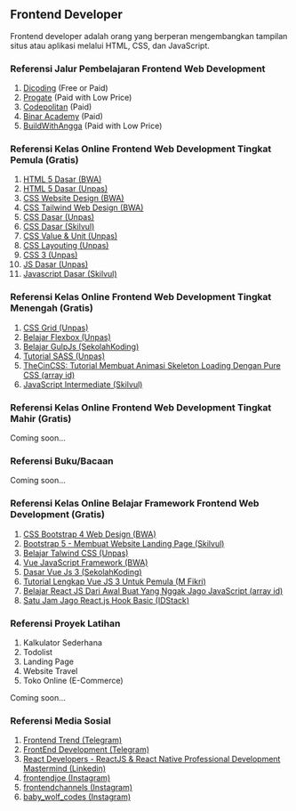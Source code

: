 ## Frontend Developer
Frontend developer adalah orang yang berperan mengembangkan tampilan situs atau aplikasi melalui HTML, CSS, dan JavaScript.
### Referensi Jalur Pembelajaran Frontend Web Development
1. [Dicoding](https://www.dicoding.com/learningpaths/22) (Free or Paid)
2. [Progate](https://progate.com/paths/frontend) (Paid with Low Price)
3. [Codepolitan](https://www.codepolitan.com/roadmap/) (Paid)
4. [Binar Academy](https://www.binaracademy.com/bootcamp/front-end-engineering) (Paid)
5. [BuildWithAngga](https://buildwithangga.com/journey/become-front-end-developer) (Paid with Low Price)

### Referensi Kelas Online Frontend Web Development Tingkat Pemula (Gratis)
1. [HTML 5 Dasar (BWA)](https://buildwithangga.com/kelas/html5-dasar?thumbnail=8WxBDfdcNv.19&main_leads=topics)
2. [HTML 5 Dasar (Unpas)](https://www.youtube.com/watch?v=NBZ9Ro6UKV8&list=PLFIM0718LjIVuONHysfOK0ZtiqUWvrx4F)
3. [CSS Website Design (BWA)](https://buildwithangga.com/kelas/css-website-design?thumbnail=uEVdnpahf3.20&main_leads=topics)
4. [CSS Tailwind Web Design (BWA)](https://buildwithangga.com/kelas/css-tailwind-web-design?thumbnail=F2jEb5HW5n.46&main_leads=topics)
5. [CSS Dasar (Unpas)](https://www.youtube.com/watch?v=CleFk3BZB3g&list=PLFIM0718LjIUBrbm6Gdh6k7ZUvPIAZm7p)
6. [CSS Dasar (Skilvul)](https://skilvul.com/courses/css-dasar)
7. [CSS Value & Unit (Unpas)](https://www.youtube.com/watch?v=3-quMftxV3Q&list=PLFIM0718LjIWon_W_QTK3UMzE-tFvOhaq)
8. [CSS Layouting (Unpas)](https://www.youtube.com/watch?v=Phn2eN6j0pg&list=PLFIM0718LjIUu4Ju9GUL5zpLcuq08TKYr)
9. [CSS 3 (Unpas)](https://www.youtube.com/watch?v=J0a6YUUAsd4&list=PLFIM0718LjIVCmrSWbZPKCccCkfFw-Naa)
10. [JS Dasar (Unpas)](https://www.youtube.com/watch?v=RUTV_5m4VeI&list=PLFIM0718LjIWXagluzROrA-iBY9eeUt4w)
11. [Javascript Dasar (Skilvul)](https://skilvul.com/courses/javascript-dasar)

### Referensi Kelas Online Frontend Web Development Tingkat Menengah (Gratis)
1. [CSS Grid (Unpas)](https://www.youtube.com/watch?v=qCMLP6GtyBc&list=PLFIM0718LjIXmbwX0dEsoRVX-PC16vmuw)
2. [Belajar Flexbox (Unpas)](https://www.youtube.com/watch?v=-J372iDFU8Y&list=PLFIM0718LjIU1lWlM34j6E9fMlrrSGZ1k)
3. [Belajar GulpJs (SekolahKoding)](https://sekolahkoding.com/kelas/belajar-gulpjs)
4. [Tutorial SASS (Unpas)](https://www.youtube.com/watch?v=XZXBqpGU8n4&list=PLFIM0718LjIUqemgG97MAOK0J_berlQM5)
5. [TheCinCSS: Tutorial Membuat Animasi Skeleton Loading Dengan Pure CSS (array id)](https://www.youtube.com/watch?v=-rV0SW-Do7U)
6. [JavaScript Intermediate (Skilvul)](https://skilvul.com/courses/javascript-intermediate)

### Referensi Kelas Online Frontend Web Development Tingkat Mahir (Gratis)
Coming soon...


### Referensi Buku/Bacaan
Coming soon...


### Referensi Kelas Online Belajar Framework Frontend Web Development (Gratis)
1. [CSS Bootstrap 4 Web Design (BWA)](https://buildwithangga.com/kelas/css-bootstrap-4-web-design?thumbnail=eqBUzarKNm.23&main_leads=topics)
2. [Bootstrap 5 - Membuat Website Landing Page (Skilvul)](https://skilvul.com/courses/bootstrap-5-membuat-website-landing-page)
3. [Belajar Talwind CSS (Unpas)](https://www.youtube.com/watch?v=XZXBqpGU8n4&list=PLFIM0718LjIUqemgG97MAOK0J_berlQM5)
5. [Vue JavaScript Framework (BWA)](https://buildwithangga.com/kelas/vue-javascript-framework?thumbnail=cLnqV8LKU9.9&main_leads=topics)
6. [Dasar Vue Js 3 (SekolahKoding)](https://sekolahkoding.com/kelas/dasar-vue-js-3)
7. [Tutorial Lengkap Vue JS 3 Untuk Pemula (M Fikri)](https://www.youtube.com/watch?v=tQzWB1W0pok&t=11s)
8. [Belajar React JS Dari Awal Buat Yang Nggak Jago JavaScript (array id)](https://www.youtube.com/watch?v=JS5w4rUbjQE&t=1827s)
9. [Satu Jam Jago React.js Hook Basic (IDStack)](https://www.youtube.com/watch?v=Xeozh4udqUQ)


### Referensi Proyek Latihan
1. Kalkulator Sederhana
2. Todolist
3. Landing Page
4. Website Travel
5. Toko Online (E-Commerce)

Coming soon...


### Referensi Media Sosial
1. [Frontend Trend (Telegram)](https://t.me/frontend_trend)
2. [FrontEnd Development (Telegram)](https://t.me/fedevelopment)
3. [React Developers - ReactJS & React Native Professional Development Mastermind (Linkedin)](https://www.linkedin.com/groups/6519652/)
4. [frontendjoe (Instagram)](https://www.instagram.com/frontendjoe/)
5. [frontendchannels (Instagram)](https://www.instagram.com/frontendchannels/)
6. [baby_wolf_codes (Instagram)](https://www.instagram.com/baby_wolf_codes/)
